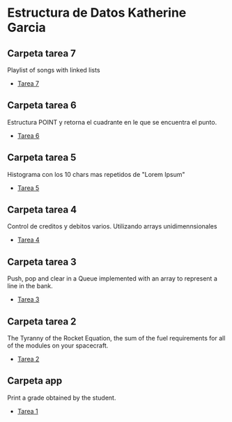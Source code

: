 # Estructura de Datos Katherine Garcia

## Carpeta tarea 7
Playlist of songs with linked lists
- <a href="https://github.com/katherineggs/estructura-datos/tree/master/tarea6">Tarea 7</a>

## Carpeta tarea 6 
Estructura POINT y retorna el cuadrante en le que se encuentra el punto.
- <a href="https://github.com/katherineggs/estructura-datos/tree/master/tarea6">Tarea 6</a>

## Carpeta tarea 5 
Histograma con los 10 chars mas repetidos de "Lorem Ipsum"
- <a href="https://github.com/katherineggs/estructura-datos/tree/master/tarea5">Tarea 5</a>

## Carpeta tarea 4 
Control de creditos y debitos varios. Utilizando arrays unidimennsionales
- <a href="https://github.com/katherineggs/estructura-datos/tree/master/Tarea4">Tarea 4</a>

## Carpeta tarea 3 
Push, pop and clear in a Queue implemented with an array to represent a line in the bank.
- <a href="https://github.com/katherineggs/estructura-datos/tree/master/tarea3">Tarea 3</a>

## Carpeta tarea 2
The Tyranny of the Rocket Equation, the sum of the fuel requirements for all of the modules on your spacecraft.
- <a href="https://github.com/katherineggs/estructura-datos/tree/master/tarea2">Tarea 2</a>

## Carpeta app 
Print a grade obtained by the student.
- <a href="https://github.com/katherineggs/estructura-datos/tree/master/app">Tarea 1</a>
